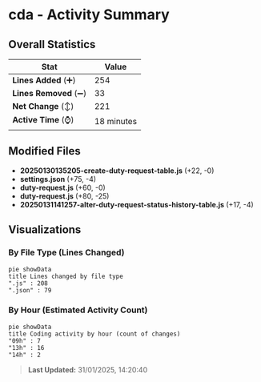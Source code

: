 # cda - Activity Summary 

## Overall Statistics

| Stat                   | Value                                                             |
| ---------------------- | ----------------------------------------------------------------- |
| **Lines Added** (➕)   | 254                                          |
| **Lines Removed** (➖) | 33                                        |
| **Net Change** (↕)    | 221                |
| **Active Time** (⌚)   | 18 minutes |


## Modified Files
- **20250130135205-create-duty-request-table.js** (+22, -0)
- **settings.json** (+75, -4)
- **duty-request.js** (+60, -0)
- **duty-request.js** (+80, -25)
- **20250131141257-alter-duty-request-status-history-table.js** (+17, -4)

## Visualizations

### By File Type (Lines Changed)

```mermaid
pie showData
title Lines changed by file type
".js" : 208
".json" : 79
```

### By Hour (Estimated Activity Count)

```mermaid
pie showData
title Coding activity by hour (count of changes)
"09h" : 7
"13h" : 16
"14h" : 2
```


> **Last Updated:** 31/01/2025, 14:20:40